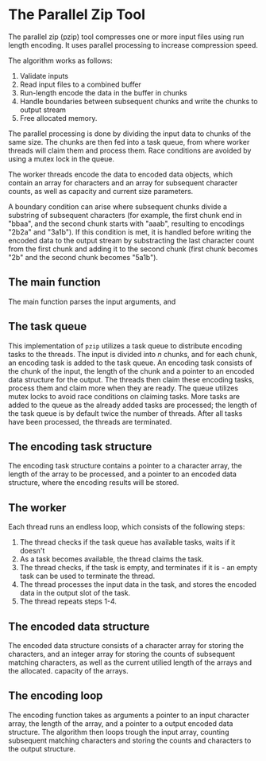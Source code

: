 # The Parallel Zip Tool 

The parallel zip (pzip) tool compresses one or more input files using run length encoding. It uses parallel processing to increase compression speed. 

The algorithm works as follows: 

1. Validate inputs
2. Read input files to a combined buffer
3. Run-length encode the data in the buffer in chunks
4. Handle boundaries between subsequent chunks and write the chunks to output stream
5. Free allocated memory. 

The parallel processing is done by dividing the input data to chunks of the same size. The chunks are then fed into a task queue, from where worker threads will claim them and process them. Race conditions are avoided by using a mutex lock in the queue. 

The worker threads encode the data to encoded data objects, which contain an array for characters and an array for subsequent character counts, as well as capacity and current size parameters. 

A boundary condition can arise where subsequent chunks divide a substring of subsequent characters (for example, the first chunk end in "bbaa", and the second chunk starts with "aaab", resulting to encodings "2b2a" and "3a1b"). If this condition is met, it is handled before writing the encoded data to the output stream by substracting the last character count from the first chunk and adding it to the second chunk (first chunk becomes "2b" and the second chunk becomes "5a1b"). 

## The main function

The main function parses the input arguments, and 

## The task queue

This implementation of `pzip` utilizes a task queue to distribute encoding tasks to the threads. The input is divided into $n$ chunks, and for each chunk, an encoding task is added to the task queue. An encoding task consists of the chunk of the input, the length of the chunk and a pointer to an encoded data structure for the output. The threads then claim these encoding tasks, process them and claim more when they are ready. The queue utilizes mutex locks to avoid race conditions on claiming tasks. More tasks are added to the queue as the already added tasks are processed; the length of the task queue is by default twice the number of threads. After all tasks have been processed, the threads are terminated. 

## The encoding task structure

The encoding task structure contains a pointer to a character array, the length of the array to be processed, and a pointer to an encoded data structure, where the encoding results will be stored. 

## The worker 

Each thread runs an endless loop, which consists of the following steps: 
1. The thread checks if the task queue has available tasks, waits if it doesn't
2. As a task becomes available, the thread claims the task. 
3. The thread checks, if the task is empty, and terminates if it is - an empty task can be used to terminate the thread. 
4. The thread processes the input data in the task, and stores the encoded data in the output slot of the task. 
5. The thread repeats steps 1-4. 

## The encoded data structure

The encoded data structure consists of a character array for storing the characters, and an integer array for storing the counts of subsequent matching characters, as well as the current utilied length of the arrays and the allocated. capacity of the arrays.

## The encoding loop  

The encoding function takes as arguments a pointer to an input character array, the length of the array, and a pointer to a output encoded data structure. The algorithm then loops trough the input array, counting subsequent matching characters and storing the counts and characters to the output structure. 




